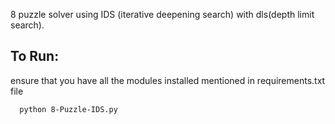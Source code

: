 8 puzzle solver using IDS (iterative deepening search) with dls(depth limit search).

## To Run: 
ensure that you have all the modules installed mentioned in requirements.txt file
```
  python 8-Puzzle-IDS.py
``` 
